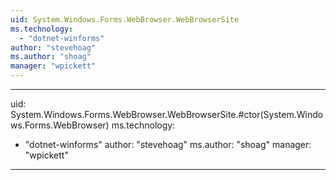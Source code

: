 ```yaml
---
uid: System.Windows.Forms.WebBrowser.WebBrowserSite
ms.technology: 
  - "dotnet-winforms"
author: "stevehoag"
ms.author: "shoag"
manager: "wpickett"
---
```


---
uid: System.Windows.Forms.WebBrowser.WebBrowserSite.#ctor(System.Windows.Forms.WebBrowser)
ms.technology: 
  - "dotnet-winforms"
author: "stevehoag"
ms.author: "shoag"
manager: "wpickett"
---
